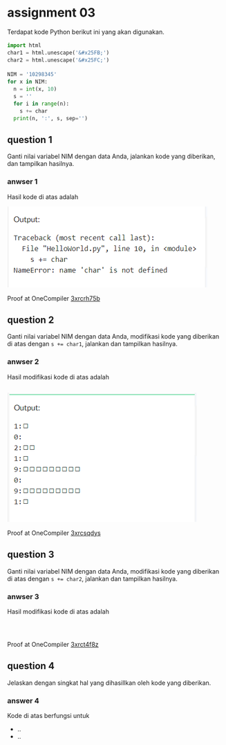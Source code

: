 # assignment 03
Terdapat kode Python berikut ini yang akan digunakan.
```python
import html
char1 = html.unescape('&#x25FB;')
char2 = html.unescape('&#x25FC;')

NIM = '10298345'
for x in NIM:
  n = int(x, 10)
  s = ''
  for i in range(n):
    s += char
  print(n, ':', s, sep='')
```


## question 1
Ganti nilai variabel NIM dengan data Anda, jalankan kode yang diberikan, dan tampilkan hasilnya.

### anwser 1
Hasil kode di atas adalah

![](q1.PNG)

Proof at OneCompiler [3xrcrh75b](https://onecompiler.com/python/3xrcrh75b)

## question 2
Ganti nilai variabel NIM dengan data Anda, modifikasi kode yang diberikan di atas dengan `s += char1`, jalankan dan tampilkan hasilnya.

### anwser 2
Hasil modifikasi kode di atas adalah
```
```

![](q2.PNG)

Proof at OneCompiler [3xrcsqdys](https://onecompiler.com/python/3xrcsqdys)

## question 3
Ganti nilai variabel NIM dengan data Anda, modifikasi kode yang diberikan di atas dengan `s += char2`, jalankan dan tampilkan hasilnya.

### anwser 3
Hasil modifikasi kode di atas adalah
```
```
![]()

Proof at OneCompiler [3xrct4f8z](https://onecompiler.com/python/3xrct4f8z)

## question 4
Jelaskan dengan singkat hal yang dihasillkan oleh kode yang diberikan.

### answer 4
Kode di atas berfungsi untuk
+ ..
+ ..
